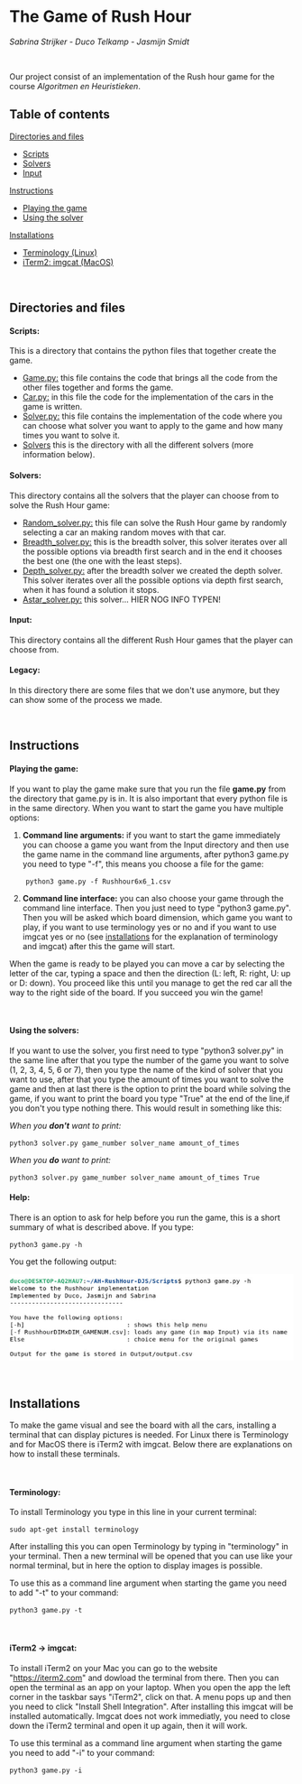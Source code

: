 # The Game of Rush Hour
*Sabrina Strijker - Duco Telkamp - Jasmijn Smidt*

<br>

Our project consist of an implementation of the Rush hour game for the course *Algoritmen en Heuristieken*.

## Table of contents

[Directories and files](#directories-and-files)
- [Scripts](#scripts)
- [Solvers](#solvers)
- [Input](#input)

[Instructions](#instructions)
- [Playing the game](#playing-the-game)
- [Using the solver](#using-the-solver)

[Installations](#installations)
- [Terminology (Linux)](#terminology)
- [iTerm2: imgcat (MacOS)](#imgcat)

<br>

## Directories and files

#### **Scripts:** 
This is a directory that contains the python files that together create the game.
- [Game.py:](Scripts/game.py) this file contains the code that brings all the code from the other files together and forms the game.
- [Car.py:](Scripts/car.py) in this file the code for the implementation of the cars in the game is written.
- [Solver.py:](Scripts/solver.py) this file contains the implementation of the code where you can choose what solver you want to apply to the game and how many times you want to solve it.
- [Solvers](Scripts/Solvers) this is the directory with all the different solvers (more information below).

#### **Solvers**:
This directory contains all the solvers that the player can choose from to solve the Rush Hour game:
- [Random_solver.py:](Scripts/Solvers/random_solver.py) this file can solve the Rush Hour game by randomly selecting a car an making random moves with that car.
- [Breadth_solver.py:](Scripts/Solvers/breadth_solver.py) this is the breadth solver, this solver iterates over all the possible options via breadth first search and in the end it chooses the best one (the one with the least steps).
- [Depth_solver.py:](Scripts/Solvers/depth_solver.py) after the breadth solver we created the depth solver. This solver iterates over all the possible options via depth first search, when it has found a solution it stops.
- [Astar_solver.py:](Scripts/Solvers/astar_solver.py) this solver... HIER NOG INFO TYPEN!

#### **Input**: 
This directory contains all the different Rush Hour games that the player can choose from.

#### **Legacy**:
In this directory there are some files that we don't use anymore, but they can show some of the process we made. 

<br>

## Instructions

#### **Playing the game**:

If you want to play the game make sure that you run the file **game.py** from the directory that game.py is in. It is also important that every python file is in the same directory. When you want to start the game you have multiple options:

1. **Command line arguments:** if you want to start the game immediately you can choose a game you want from the Input directory and then use the game name in the command line arguments, after python3 game.py you need to type "-f", this means you choose a file for the game:

```python3
    python3 game.py -f Rushhour6x6_1.csv
```

2. **Command line interface:** you can also choose your game through the command line interface. Then you just need to type "python3 game.py". Then you will be asked which board dimension, which game you want to play, if you want to use terminology yes or no and if you want to use imgcat yes or no (see [installations](#installations) for the explanation of terminology and imgcat) after this the game will start.

When the game is ready to be played you can move a car by selecting the letter of the car, typing a space and then the direction (L: left, R: right, U: up or D: down). You proceed like this until you manage to get the red car all the way to the right side of the board. If you succeed you win the game!

<br>

#### **Using the solvers**:

If you want to use the solver, you first need to type "python3 solver.py" in the same line after that you type the number of the game you want to solve (1, 2, 3, 4, 5, 6 or 7), then you type the name of the kind of solver that you want to use, after that you type the amount of times you want to solve the game and then at last there is the option to print the board while solving the game, if you want to print the board you type "True" at the end of the line,if you don't you type nothing there. This would result in something like this:

*When you **don't** want to print:*

    python3 solver.py game_number solver_name amount_of_times

*When you **do** want to print:*

    python3 solver.py game_number solver_name amount_of_times True

#### **Help**:

There is an option to ask for help before you run the game, this is a short summary of what is described above. If you type:

    python3 game.py -h

You get the following output:

![help](/Images/help-function.jpeg)

<br>

## Installations

To make the game visual and see the board with all the cars, installing a terminal that can display pictures is needed. For Linux there is Terminology and for MacOS there is iTerm2 with imgcat. Below there are explanations on how to install these terminals.

<br>

#### **Terminology:**

To install Terminology you type in this line in your current terminal:

```python3
sudo apt-get install terminology
```

After installing this you can open Terminology by typing in "terminology" in your terminal.
Then a new terminal will be opened that you can use like your normal terminal, but in here the option to display images is possible.

To use this as a command line argument when starting the game you need to add "-t" to your command:

```python3
python3 game.py -t
```

<br>

#### **iTerm2 -> imgcat:**

To install iTerm2 on your Mac you can go to the website "https://iterm2.com" and dowload the terminal from there. Then you can open the terminal as an app on your laptop. When you open the app the left corner in the taskbar says "iTerm2", click on that. A menu pops up and then you need to click "Install Shell Integration". After installing this imgcat will be installed automatically. Imgcat does not work immediatly, you need to close down the iTerm2 terminal and open it up again, then it will work.

To use this terminal as a command line argument when starting the game you need to add "-i" to your command:

```python3
python3 game.py -i
```
